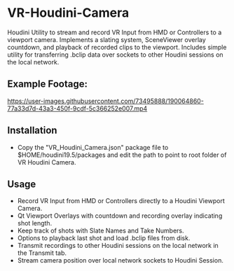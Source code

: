 # VR-Houdini-Camera
Houdini Utility to stream and record VR Input from HMD or Controllers to a viewport camera. Implements a slating system, SceneViewer overlay countdown, and playback of recorded clips to the viewport. Includes simple utility for transferring .bclip data over sockets to other Houdini sessions on the local network.

## Example Footage:

https://user-images.githubusercontent.com/73495888/190064860-77a33d7d-43a3-450f-9cdf-5c366252e007.mp4

## Installation
* Copy the "VR_Houdini_Camera.json" package file to $HOME/houdini19.5/packages and edit the path to point to root folder of VR Houdini Camera.

## Usage
* Record VR Input from HMD or Controllers directly to a Houdini Viewport Camera.
* Qt Viewport Overlays with countdown and recording overlay indicating shot length.
* Keep track of shots with Slate Names and Take Numbers.
* Options to playback last shot and load .bclip files from disk.
* Transmit recordings to other Houdini sessions on the local network in the Transmit tab.
* Stream camera position over local network sockets to Houdini Session.
